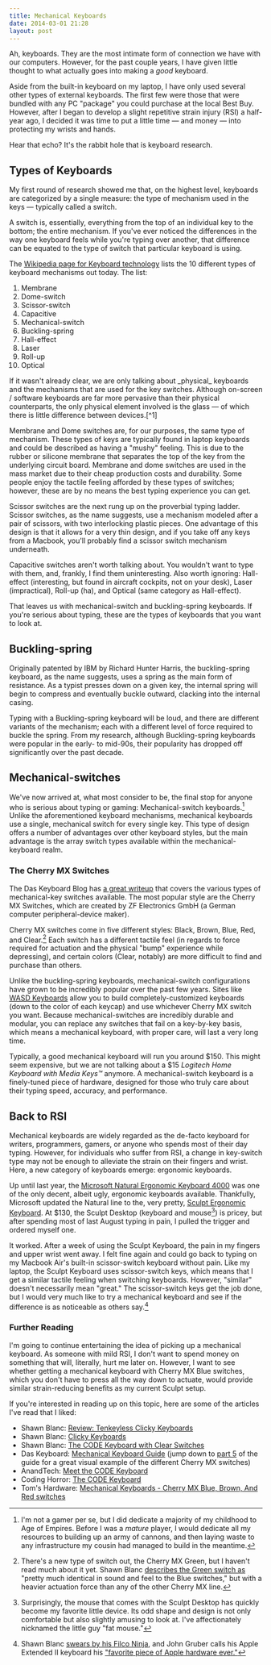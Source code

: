 ```yaml
---
title: Mechanical Keyboards
date: 2014-03-01 21:28
layout: post
---
```

Ah, keyboards. They are the most intimate form of connection we have with our computers. However, for the past couple years, I have given little thought to what actually goes into making a _good_ keyboard.

Aside from the built-in keyboard on my laptop, I have only used several other types of external keyboards. The first few were those that were bundled with any PC "package" you could purchase at the local Best Buy. However, after I began to develop a slight repetitive strain injury (RSI) a half-year ago, I decided it was time to put a little time &mdash; and money &mdash; into protecting my wrists and hands.

Hear that echo? It's the rabbit hole that is keyboard research.

## Types of Keyboards
My first round of research showed me that, on the highest level, keyboards are categorized by a single measure: the type of mechanism used in the keys &mdash; typically called a switch.

A switch is, essentially, everything from the top of an individual key to the bottom; the entire mechanism. If you've ever noticed the differences in the way one keyboard feels while you're typing over another, that difference can be equated to the type of switch that particular keyboard is using.

The [Wikipedia page for Keyboard technology](http://en.wikipedia.org/wiki/Keyboard_technology) lists the 10 different types of keyboard mechanisms out today. The list:

1. Membrane
2. Dome-switch
3. Scissor-switch
4. Capacitive
5. Mechanical-switch
6. Buckling-spring
7. Hall-effect
8. Laser
9. Roll-up
10. Optical

<aside>If it wasn't already clear, we are only talking about _physical_ keyboards and the mechanisms that are used for the key switches. Although on-screen / software keyboards are far more pervasive than their physical counterparts, the only physical element involved is the glass &mdash; of which there is little difference between devices.[^1]</aside>

Membrane and Dome switches are, for our purposes, the same type of mechanism. These types of keys are typically found in laptop keyboards and could be described as having a "mushy" feeling. This is due to the rubber or silicone membrane that separates the top of the key from the underlying circuit board. Membrane and dome switches are used in the mass market due to their cheap production costs and durability. Some people enjoy the tactile feeling afforded by these types of switches; however, these are by no means the best typing experience you can get.

Scissor switches are the next rung up on the proverbial typing ladder. Scissor switches, as the name suggests, use a mechanism modeled after a pair of scissors, with two interlocking plastic pieces. One advantage of this design is that it allows for a very thin design, and if you take off any keys from a Macbook, you'll probably find a scissor switch mechanism underneath.

Capacitive switches aren't worth talking about. You wouldn't want to type with them, and, frankly, I find them uninteresting. Also worth ignoring: Hall-effect (interesting, but found in aircraft cockpits, not on your desk), Laser (impractical), Roll-up (ha), and Optical (same category as Hall-effect).

That leaves us with mechanical-switch and buckling-spring keyboards. If you're serious about typing, these are the types of keyboards that you want to look at.

## Buckling-spring
Originally patented by IBM by Richard Hunter Harris, the buckling-spring keyboard, as the name suggests, uses a spring as the main form of resistance. As a typist presses down on a given key, the internal spring will begin to compress and eventually buckle outward, clacking into the internal casing.

Typing with a Buckling-spring keyboard will be loud, and there are different variants of the mechanism; each with a different level of force required to buckle the spring. From my research, although Buckling-spring keyboards were popular in the early- to mid-90s, their popularity has dropped off significantly over the past decade.

## Mechanical-switches
We've now arrived at, what most consider to be, the final stop for anyone who is serious about typing or gaming: Mechanical-switch keyboards.[^2] Unlike the aforementioned keyboard mechanisms, mechanical keyboards use a single, mechanical switch for every single key. This type of design offers a number of advantages over other keyboard styles, but the main advantage is the array switch types available within the mechanical-keyboard realm.

### The Cherry MX Switches
The Das Keyboard Blog has [a great writeup](http://www.daskeyboard.com/blog/mechanical-keyboard-guide/#keyswitches) that covers the various types of mechanical-key switches available. The most popular style are the Cherry MX Switches, which are created by ZF Electronics GmbH (a German computer peripheral-device maker).

Cherry MX switches come in five different styles: Black, Brown, Blue, Red, and Clear.[^3] Each switch has a different tactile feel (in regards to force required for actuation and the physical "bump" experience while depressing), and certain colors (Clear, notably) are more difficult to find and purchase than others.

Unlike the buckling-spring keyboards, mechanical-switch configurations have grown to be incredibly popular over the past few years. Sites like [WASD Keyboards](http://www.wasdkeyboards.com/index.php/) allow you to build completely-customized keyboards (down to the color of each keycap) and use whichever Cherry MX switch you want. Because mechanical-switches are incredibly durable and modular, you can replace any switches that fail on a key-by-key basis, which means a mechanical keyboard, with proper care, will last a very long time.

Typically, a good mechanical keyboard will run you around $150. This might seem expensive, but we are not talking about a $15 _Logitech Home Keyboard with Media Keys&#8482;_ anymore. A mechanical-switch keyboard is a finely-tuned piece of hardware, designed for those who truly care about their typing speed, accuracy, and performance.

## Back to RSI
Mechanical keyboards are widely regarded as the de-facto keyboard for writers, programmers, gamers, or anyone who spends most of their day typing. However, for individuals who suffer from RSI, a change in key-switch type may not be enough to alleviate the strain on their fingers and wrist. Here, a new category of keyboards emerge: ergonomic keyboards.

Up until last year, the [Microsoft Natural Ergonomic Keyboard 4000](http://www.microsoft.com/hardware/en-us/p/natural-ergonomic-keyboard-4000/B2M-00012) was one of the only decent, albeit ugly, ergonomic keyboards available. Thankfully, Microsoft updated the Natural line to the, very pretty, [Sculpt Ergonomic Keyboard](http://www.microsoft.com/hardware/en-us/p/sculpt-ergonomic-desktop/L5V-00001). At $130, the Sculpt Desktop (keyboard and mouse[^4]) is pricey, but after spending most of last August typing in pain, I pulled the trigger and ordered myself one.

It worked. After a week of using the Sculpt Keyboard, the pain in my fingers and upper wrist went away. I felt fine again and could go back to typing on my Macbook Air's built-in scissor-switch keyboard without pain. Like my laptop, the Sculpt Keyboard uses scissor-switch keys, which means that I get a similar tactile feeling when switching keyboards. However, "similar" doesn't necessarily mean "great." The scissor-switch keys get the job done, but I would very much like to try a mechanical keyboard and see if the difference is as noticeable as others say.[^5]

### Further Reading
I'm going to continue entertaining the idea of picking up a mechanical keyboard. As someone with mild RSI, I don't want to spend money on something that will, literally, hurt me later on. However, I want to see whether getting a mechanical keyboard with Cherry MX Blue switches, which you don't have to press all the way down to actuate, would provide similar strain-reducing benefits as my current Sculpt setup.

If you're interested in reading up on this topic, here are some of the articles I've read that I liked:

- Shawn Blanc: [Review: Tenkeyless Clicky Keyboards](http://shawnblanc.net/2012/09/review-tenkeyless-clicky-keyboards/)
- Shawn Blanc: [Clicky Keyboards](http://shawnblanc.net/2012/04/clicky-keyboards/)
- Shawn Blanc: [The CODE Keyboard with Clear Switches](http://shawnblanc.net/2014/01/code-keyboard-clear-switches/)
- Das Keyboard: [Mechanical Keyboard Guide](http://www.daskeyboard.com/blog/mechanical-keyboard-guide/) (jump down to [part 5](http://www.daskeyboard.com/blog/mechanical-keyboard-guide/#keyswitches) of the guide for a great visual example of the different Cherry MX switches)
- AnandTech: [Meet the CODE Keyboard](http://www.anandtech.com/show/7248/meet-the-code-keyboard)
- Coding Horror: [The CODE Keyboard](http://blog.codinghorror.com/the-code-keyboard/)
- Tom's Hardware: [Mechanical Keyboards - Cherry MX Blue, Brown, And Red switches](http://www.tomshardware.com/reviews/mechanical-keyboard-razer-logitech-gigabyte,3505-2.html)

[^1]: Don't even get me started on the difference between capacitive and resistive touch screens.
[^2]: I'm not a gamer per se, but I did dedicate a majority of my childhood to Age of Empires. Before I was a _mature_ player, I would dedicate all my resources to building up an army of cannons, and then laying waste to any infrastructure my cousin had managed to build in the meantime.
[^3]: There's a new type of switch out, the Cherry MX Green, but I haven't read much about it yet. Shawn Blanc [describes the Green switch as](http://shawnblanc.net/2014/01/code-keyboard-clear-switches/) "pretty much identical in sound and feel to the Blue switches," but with a heavier actuation force than any of the other Cherry MX line.
[^4]: Surprisingly, the mouse that comes with the Sculpt Desktop has quickly become my favorite little device. Its odd shape and design is not only comfortable but also slightly amusing to look at. I've affectionately nicknamed the little guy "fat mouse."
[^5]: Shawn Blanc [swears by his Filco Ninja](http://shawnblanc.net/2012/09/review-tenkeyless-clicky-keyboards/), and John Gruber calls his Apple Extended II keyboard his ["favorite piece of Apple hardware ever."](http://daringfireball.net/linked/2008/04/29/aek2)